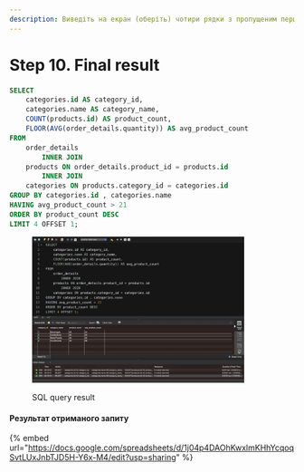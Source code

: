```yaml
---
description: Виведіть на екран (оберіть) чотири рядки з пропущеним першим рядком
---
```


# Step 10. Final result

```sql
SELECT 
    categories.id AS category_id,
    categories.name AS category_name,
    COUNT(products.id) AS product_count,
    FLOOR(AVG(order_details.quantity)) AS avg_product_count
FROM
    order_details
        INNER JOIN
    products ON order_details.product_id = products.id
        INNER JOIN
    categories ON products.category_id = categories.id
GROUP BY categories.id , categories.name
HAVING avg_product_count > 21
ORDER BY product_count DESC
LIMIT 4 OFFSET 1;
```

<figure><img src="../.gitbook/assets/hw-04_step-10.webp" alt="" width="375"><figcaption><p>SQL query result</p></figcaption></figure>

#### Результат отриманого запиту

{% embed url="https://docs.google.com/spreadsheets/d/1j04p4DAOhKwxlmKHhYcqoqSvtLUxJnbTJD5H-Y6x-M4/edit?usp=sharing" %}
